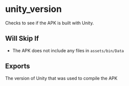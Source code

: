 # unity_version
Checks to see if the APK is built with Unity.

## Will Skip If
* The APK does not include any files in `assets/bin/Data`

## Exports
The version of Unity that was used to compile the APK

